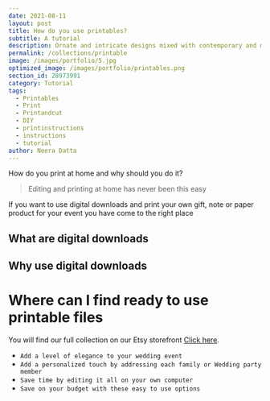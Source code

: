 ```yaml
---
date: 2021-08-11
layout: post
title: How do you use printables?
subtitle: A tutorial
description: Ornate and intricate designs mixed with contemporary and modern stationary options. 
permalink: /collections/printable
image: /images/portfolio/5.jpg
optimized_image: /images/portfolio/printables.png
section_id: 28973991
category: Tutorial
tags:
  - Printables
  - Print
  - Printandcut
  - DIY
  - printinstructions
  - instructions
  - tutorial
author: Neera Datta
---
```

How do you print at home and why should you do it?

> Editing and printing at home has never been this easy

If you want to use digital downloads and print your own gift, note or paper product for your event you have come to the right place   

## What are digital downloads

## Why use digital downloads

# Where can I find ready to use printable files

You will find our full collection on our Etsy storefront [Click here](https://www.etsy.com/shop/TwoCupsOfChaa).

- `Add a level of elegance to your wedding event`
- `Add a personalized touch by addressing each family or Wedding party member`
- `Save time by editing it all on your own computer`
- `Save on your budget with these easy to use options`
















